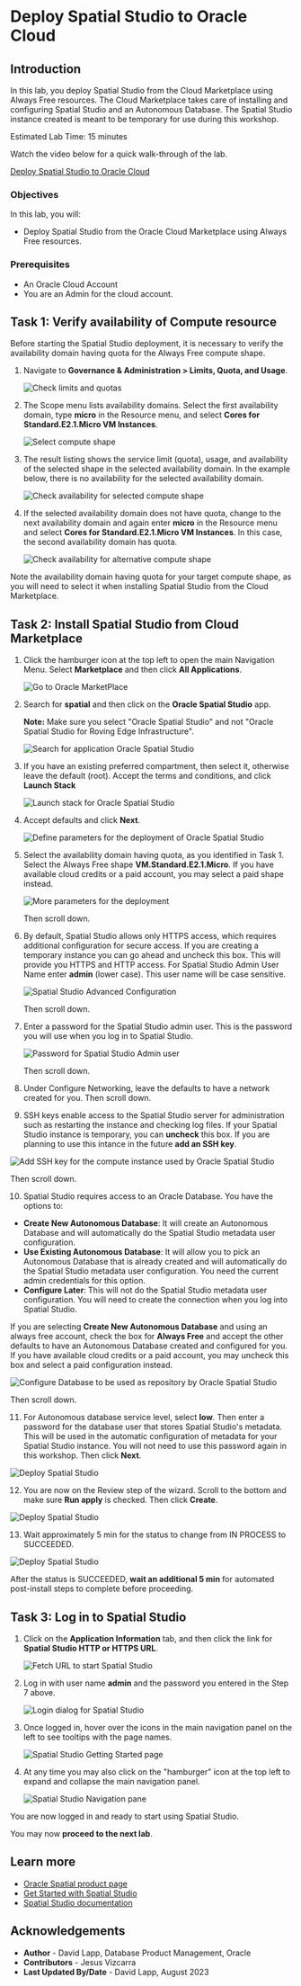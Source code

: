 # Deploy Spatial Studio to Oracle Cloud

## Introduction

In this lab, you deploy Spatial Studio from the Cloud Marketplace using Always Free resources. The Cloud Marketplace takes care of installing and configuring Spatial Studio and an Autonomous Database. The Spatial Studio instance created is meant to be temporary for use during this workshop.

Estimated Lab Time: 15 minutes

Watch the video below for a quick walk-through of the lab.

[Deploy Spatial Studio to Oracle Cloud](videohub:1_63orvw8q)

### Objectives

In this lab, you will:

* Deploy Spatial Studio from the Oracle Cloud Marketplace using Always Free resources.

### Prerequisites

* An Oracle Cloud Account
* You are an Admin for the cloud account.

<!-- *This is the "fold" - below items are collapsed by default* -->

## Task 1: Verify availability of Compute resource

Before starting the Spatial Studio deployment, it is necessary to verify the availability domain having quota for the Always Free compute shape.

1. Navigate to **Governance & Administration > Limits, Quota, and Usage**.

   ![Check limits and quotas](images/quota-01.png)

2. The Scope menu lists availability domains. Select the first availability domain, type **micro** in the Resource menu, and select **Cores for Standard.E2.1.Micro VM Instances**.

   ![Select compute shape](images/quota-02.png)

3. The result listing shows the service limit (quota), usage, and availability of the selected shape in the selected availability domain. In the example below, there is no availability for the selected availability domain.

   ![Check availability for selected compute shape](images/quota-03.png)

4. If the selected availability domain does not have quota, change to the next availability domain and again enter **micro** in the Resource menu and select **Cores for Standard.E2.1.Micro VM Instances**. In this case, the second availability domain has quota.

   ![Check availability for alternative compute shape](images/quota-04.png)

 Note the availability domain having quota for your target compute shape, as you will need to select it when installing Spatial Studio from the Cloud Marketplace.

## Task 2: Install Spatial Studio from Cloud Marketplace

1. Click the hamburger icon at the top left to open the main Navigation Menu. Select **Marketplace** and then click **All Applications**.

   ![Go to Oracle MarketPlace](images/mp-01.png)

2. Search for **spatial** and then click on the **Oracle Spatial Studio** app.

    **Note:**  Make sure you select "Oracle Spatial Studio" and not "Oracle Spatial Studio for Roving Edge Infrastructure".

   ![Search for application Oracle Spatial Studio](images/mp-02.png)

3. If you have an existing preferred compartment, then select it, otherwise leave the default (root). Accept the terms and conditions, and click **Launch Stack**

   ![Launch stack for Oracle Spatial Studio](images/mp-04.png)

4. Accept defaults and click **Next**.

   ![Define parameters for the deployment of Oracle Spatial Studio](images/mp-05.png)

5. Select the availability domain having quota, as you identified in Task 1.  Select the Always Free shape **VM.Standard.E2.1.Micro**. If you have available cloud credits or a paid account, you may select a paid shape instead.

   ![More parameters for the deployment](images/mp-06.png)

   Then scroll down.

6. By default, Spatial Studio allows only HTTPS access, which requires additional configuration for secure access. If you are creating a temporary instance you can go ahead and uncheck this box. This will provide you HTTPS and HTTP access. For Spatial Studio Admin User Name enter **admin** (lower case). This user name will be case sensitive.

   ![Spatial Studio Advanced Configuration](images/mp-07.png)

   Then scroll down.

7. Enter a password for the Spatial Studio admin user. This is the password you will use when you log in to Spatial Studio.

   ![Password for Spatial Studio Admin user](images/mp-07a.png)

   Then scroll down.

8. Under Configure Networking, leave the defaults to have a network created for you. Then scroll down.

9.  SSH keys enable access to the Spatial Studio server for administration such as restarting the instance and checking log files. If your Spatial Studio instance is temporary, you can **uncheck** this box. If you are planning to use this intance in the future **add an SSH key**. 

   ![Add SSH key for the compute instance used by Oracle Spatial Studio](images/mp-09.png)

   Then scroll down.

10. Spatial Studio requires access to an Oracle Database. You have the options to: 

- **Create New Autonomous Database**: It will create an Autonomous Database and will automatically do the Spatial Studio metadata user configuration.
- **Use Existing Autonomous Database**: It will allow you to pick an Autonomous Database that is already created and will automatically do the Spatial Studio metadata user configuration. You need the current admin credentials for this option.  
- **Configure Later**: This will not do the Spatial Studio metadata user configuration. You will need to create the connection when you log into Spatial Studio. 

If you are selecting **Create New Autonomous Database** and using an always free account, check the box for **Always Free** and accept the other defaults to have an Autonomous Database created and configured for you. If you have available cloud credits or a paid account, you may uncheck this box and select a paid configuration instead.

   ![Configure Database to be used as repository by Oracle Spatial Studio](images/mp-11.png)

   Then scroll down.

11. For Autonomous database service level, select **low**. Then enter a password for the database user that stores Spatial Studio's metadata. This will be used in the automatic configuration of metadata for your Spatial Studio instance. You will not need to use this password again in this workshop. Then click **Next**.

   ![Deploy Spatial Studio](images/mp-12.png)

12. You are now on the Review step of the wizard. Scroll to the bottom and make sure **Run apply** is checked. Then click **Create**.

   ![Deploy Spatial Studio](images/mp-13.png)

13. Wait approximately 5 min for the status to change from IN PROCESS to SUCCEEDED.

   ![Deploy Spatial Studio](images/mp-14.png)

   After the status is SUCCEEDED, **wait an additional 5 min** for automated post-install steps to complete before proceeding.

## Task 3: Log in to Spatial Studio

1. Click on the **Application Information** tab, and then click the link for **Spatial Studio HTTP or HTTPS URL**.

   ![Fetch URL to start Spatial Studio](images/mp-15.png)

2. Log in with user name **admin** and the password you entered in the Step 7 above.

   ![Login dialog for Spatial Studio](images/mp-17.png)

3. Once logged in, hover over the icons in the main navigation panel on the left to see tooltips with the page names.

   ![Spatial Studio Getting Started page](images/mp-19.png)

4. At any time you may also click on the "hamburger" icon at the top left to expand and collapse the main navigation panel.

   ![Spatial Studio Navigation pane](images/mp-20.png)

You are now logged in and ready to start using Spatial Studio.

You may now **proceed to the next lab**.

## Learn more

* [Oracle Spatial product page](https://www.oracle.com/database/spatial)
* [Get Started with Spatial Studio](https://www.oracle.com/database/technologies/spatial-studio/get-started.html)
* [Spatial Studio documentation](https://docs.oracle.com/en/database/oracle/spatial-studio)

## Acknowledgements

* **Author** - David Lapp, Database Product Management, Oracle
* **Contributors** - Jesus Vizcarra
* **Last Updated By/Date** - David Lapp, August 2023
